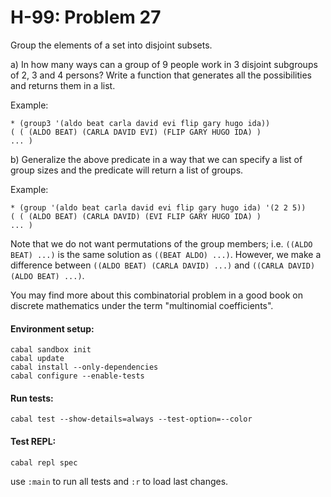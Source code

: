 # H-99: Problem 27

Group the elements of a set into disjoint subsets.

a) In how many ways can a group of 9 people work in 3 disjoint subgroups of 2, 3 and 4 persons? Write a function that generates all the possibilities and returns them in a list.

Example:
```
* (group3 '(aldo beat carla david evi flip gary hugo ida))
( ( (ALDO BEAT) (CARLA DAVID EVI) (FLIP GARY HUGO IDA) )
... )
````

b) Generalize the above predicate in a way that we can specify a list of group sizes and the predicate will return a list of groups.

Example:
```
* (group '(aldo beat carla david evi flip gary hugo ida) '(2 2 5))
( ( (ALDO BEAT) (CARLA DAVID) (EVI FLIP GARY HUGO IDA) )
... )
```
Note that we do not want permutations of the group members; i.e. `((ALDO BEAT) ...)` is the same solution as `((BEAT ALDO) ...)`. However, we make a difference between `((ALDO BEAT) (CARLA DAVID) ...)` and `((CARLA DAVID) (ALDO BEAT) ...)`.

You may find more about this combinatorial problem in a good book on discrete mathematics under the term "multinomial coefficients".

#### Environment setup:
```
cabal sandbox init
cabal update
cabal install --only-dependencies
cabal configure --enable-tests
```

#### Run tests:
```
cabal test --show-details=always --test-option=--color
```

#### Test REPL:
```
cabal repl spec
```
use `:main` to run all tests and `:r` to load last changes.
